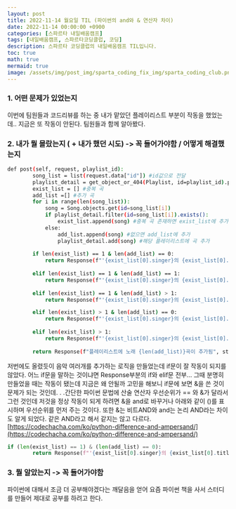 ```yaml
---
layout: post
title: 2022-11-14 월요일 TIL (파이썬의 and와 & 연산자 차이)
date: 2022-11-14 00:00:00 +0900
categories: [스파르타 내일배움캠프]
tags: [내일배움캠프, 스파르타코딩클럽, 코딩]
description: 스파르타 코딩클럽의 내일배움캠프 TIL입니다.
toc: true
math: true
mermaid: true
image: /assets/img/post_img/sparta_coding_fix_img/sparta_coding_club.png
---
```

### 1. 어떤 문제가 있었는지

이번에 팀원들과 코드리뷰를 하는 중 내가 맡았던 플레이리스트 부분이 작동을 했었는데.. 지금은 또 작동이 안된다. 팀원들과 함께 알아봤다.

### 2. 내가 뭘 몰랐는지 ( + 내가 했던 시도) -> 꼭 들어가야함 / 어떻게 해결했는지

```bash
def post(self, request, playlist_id):
        song_list = list(request.data["id"]) #id값으로 전달
        playlist_detail = get_object_or_404(Playlist, id=playlist_id).playlist_detail #해당 플레이리스트 가져옴
        exist_list = [] #중복 곡
        add_list =[] #추가 곡
        for i in range(len(song_list)):
            song = Song.objects.get(id=song_list[i])
            if playlist_detail.filter(id=song_list[i]).exists():
                exist_list.append(song) #중복 곡 존재하면 exist_list에 추가
            else:
                add_list.append(song) #없으면 add_list에 추가
                playlist_detail.add(song) #해당 플레이리스트에 곡 추가
                
        if len(exist_list) == 1 & len(add_list) == 0: 
            return Response(f"'{exist_list[0].singer}의 {exist_list[0].title}'(이)가 플레이리스트에 이미 추가되어있음", status=status.HTTP_200_OK) 
        
        elif len(exist_list) == 1 & len(add_list) == 1:
            return Response(f"'{exist_list[0].singer}의 {exist_list[0].title}'(이)가 플레이리스트에 이미 추가되어있며 '{add_list[0].singer}의 {add_list[0].title}'곡이 추가되었음", status=status.HTTP_200_OK) 
        
        elif len(exist_list) == 1 & len(add_list) > 1:
            return Response(f"'{exist_list[0].singer}의 {exist_list[0].title}'(이)가 플레이리스트에 이미 추가되어있며 {len(add_list)}곡이 추가되었음 ", status=status.HTTP_200_OK) 

        elif len(exist_list) > 1 & len(add_list) == 0:
            return Response(f"'{exist_list[0].singer}의 {exist_list[0].title}' 외 {len(exist_list)-1} 곡이 플레이리스트에 이미 추가되어있음", status=status.HTTP_200_OK)
        
        elif len(exist_list) > 1:
            return Response(f"'{exist_list[0].singer}의 {exist_list[0].title}' 외 {len(exist_list)-1} 곡이 플레이리스트에 이미 추가되어있으며 {len(add_list)}곡이 추가되었음", status=status.HTTP_200_OK) 
        
        return Response(f"플레이리스트에 노래 {len(add_list)}곡이 추가됨", status=status.HTTP_200_OK)
```

저번에도 올렸듯이 음악 여러개를 추가하는 로직을 만들었는데 if문이 잘 작동이 되지를 않았다. 어느 if문을 말하는 것이냐면 Response부분의 if와 elif문 전부… 그때 분명히 만들었을 때는 작동이 됐는데 지금은 왜 안될까 고민을 해보니 if문에 보면 &을 쓴 것이 문제가 되는 것인데. . .간단한 파이썬 문법에 산술 연산자 우선순위가 == 와 &가 달라서 그런 것인데 저것을 정상 작동이 되게 하려면 &을 and로 바꾸거나 아래와 같이 ()를 표시하며 우선순위를 먼저 주는 것이다. 또한 &는 비트AND와 and는 논리 AND라는 차이도 알게 되었다.  같은 AND라고 해서 같지는 않고 다르다. [https://codechacha.com/ko/python-difference-and-ampersand/](https://codechacha.com/ko/python-difference-and-ampersand/)

```python
if (len(exist_list) == 1) & (len(add_list) == 0):
		return Response(f"'{exist_list[0].singer}의 {exist_list[0].title}'(이)가 플레이리스트에 이미 추가되어있음", status=status.HTTP_200_OK) 

```

### 3. 뭘 알았는지 -> 꼭 들어가야함

파이썬에 대해서 조금 더 공부해야겠다는 깨달음을 얻어 요즘 파이썬 책을 사서 스터디를 만들어 제대로 공부를 하려고 한다.